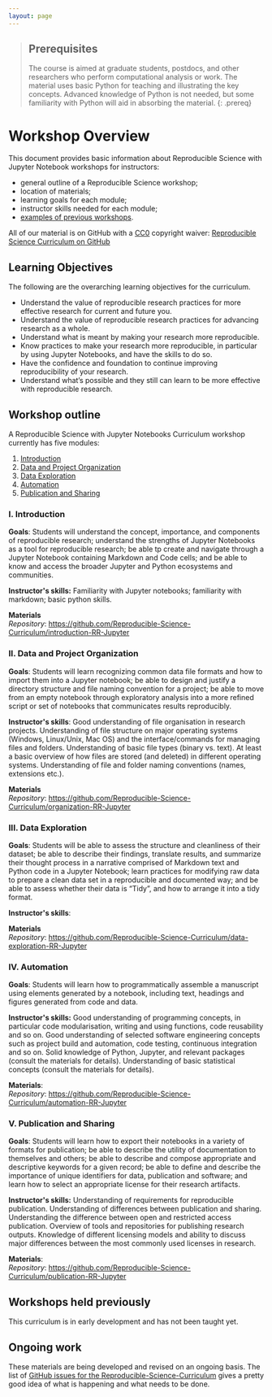 ```yaml
---
layout: page
---
```


> ## Prerequisites
>
> The course is aimed at graduate students, postdocs, and other researchers who perform computational analysis or work. The material uses basic Python for teaching and illustrating the key concepts. Advanced knowledge of Python is not needed, but some familiarity with Python will aid in absorbing the material.
{: .prereq}

# Workshop Overview

This document provides basic information about Reproducible Science with Jupyter Notebook workshops for instructors:

* general outline of a Reproducible Science workshop; 
* location of materials;
* learning goals for each module;
* instructor skills needed for each module; 
* [examples of previous workshops](#examples). 

All of our material is on GitHub with a [CC0](https://creativecommons.org/publicdomain/zero/1.0/) copyright waiver: [Reproducible Science Curriculum on GitHub](https://github.com/Reproducible-Science-Curriculum)

## Learning Objectives

The following are the overarching learning objectives for the curriculum.

* Understand the value of reproducible research practices for more effective research for current and future you.
* Understand the value of reproducible research practices for advancing research as a whole.
* Understand what is meant by making your research more reproducible.
* Know practices to make your research more reproducible, in particular by using Jupyter Notebooks, and have the skills to do so.
* Have the confidence and foundation to continue improving reproducibility of your research.
* Understand what’s possible and they still can learn to be more effective with reproducible research.

## Workshop outline

A Reproducible Science with Jupyter Notebooks Curriculum workshop currently has five modules:

1. [Introduction](#i-introduction)
2. [Data and Project Organization](#ii-data-and-project-organization)
3. [Data Exploration](#iii-data-exploration)
4. [Automation](#v-automation)
5. [Publication and Sharing](#vi-publication-and-sharing)

### I. Introduction

**Goals**: Students will understand the concept, importance, and components of reproducible research; understand the strengths of Jupyter Notebooks as a tool for reproducible research; be able tp create and navigate through a Jupyter Notebook containing Markdown and Code cells; and be able to know and access the broader Jupyter and Python ecosystems and communities.

**Instructor's skills:** Familiarity with Jupyter notebooks; familiarity with markdown; basic python skills.

**Materials**<br/>
*Repository*: <https://github.com/Reproducible-Science-Curriculum/introduction-RR-Jupyter>

### II. Data and Project Organization

**Goals**: Students will learn recognizing common data file formats and how to import them into a Jupyter notebook; be able to design and justify a directory structure and file naming convention for a project; be able to move from an empty notebook through exploratory analysis into a more refined script or set of notebooks that communicates results reproducibly.

**Instructor's skills**: Good understanding of file organisation in research projects. Understanding of file structure on major operating systems (Windows, Linux/Unix, Mac OS) and the interface/commands for managing files and folders. Understanding of basic file types (binary vs. text). At least a basic overview of how files are stored (and deleted) in different operating systems. Understanding of file and folder naming conventions (names, extensions etc.).

**Materials**<br/>
*Repository*: <https://github.com/Reproducible-Science-Curriculum/organization-RR-Jupyter>

### III. Data Exploration

**Goals**: Students will be able to assess the structure and cleanliness of their dataset; be able to describe their findings, translate results, and summarize their thought process in a narrative comprised of Markdown text and Python code in a Jupyter Notebook; learn practices for modifying raw data to prepare a clean data set in a reproducible and documented way; and be able to assess whether their data is “Tidy”, and how to arrange it into a tidy format.

**Instructor's skills**: 

**Materials**<br/>
*Repository*: <https://github.com/Reproducible-Science-Curriculum/data-exploration-RR-Jupyter>

### IV. Automation

**Goals**: Students will learn how to programmatically assemble a manuscript using elements generated by a notebook, including text, headings and figures generated from code and data.

**Instructor's skills:** Good understanding of programming concepts, in particular code modularisation, writing and using functions, code reusability and so on. Good understanding of selected software engineering concepts such as project build and automation, code testing, continuous integration and  so on. Solid knowledge of Python, Jupyter, and relevant packages (consult the materials for details). Understanding of basic statistical concepts (consult the materials for details).

**Materials**: <br/>
*Repository*: <https://github.com/Reproducible-Science-Curriculum/automation-RR-Jupyter>

### V. Publication and Sharing

**Goals**: Students will learn how to export their notebooks in a variety of formats for publication; be able to describe the utility of documentation to themselves and others; be able to describe and compose appropriate and descriptive keywords for a given record; be able to define and describe the importance of unique identifiers for data, publication and software; and learn how to select an appropriate license for their research artifacts.

**Instructor's skills:** Understanding of requirements for reproducible publication. Understanding of differences between publication and sharing. Understanding the difference between open and restricted access publication. Overview of tools and repositories for publishing research outputs. Knowledge of different licensing models and ability to discuss major differences between the most commonly used licenses in research.

**Materials**:<br/>
*Repository*: <https://github.com/Reproducible-Science-Curriculum/publication-RR-Jupyter>

## Workshops held previously

This curriculum is in early development and has not been taught yet.

## Ongoing work

These materials are being developed and revised on an ongoing basis. The list of [GitHub issues for the Reproducible-Science-Curriculum](https://github.com/issues?user=Reproducible-Science-Curriculum) gives a pretty good idea of what is happening and what needs to be done. 



